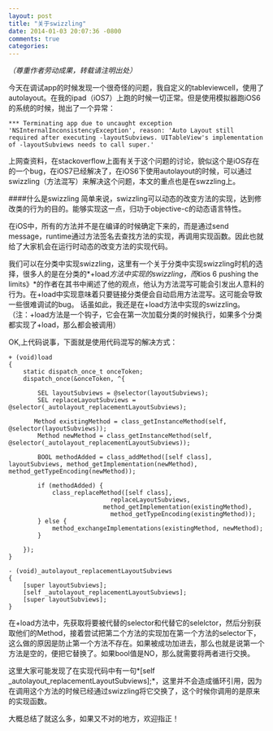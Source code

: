 ```yaml
---
layout: post
title: "关于swizzling"
date: 2014-01-03 20:07:36 -0800
comments: true
categories: 
---
```

<!--more-->

*（尊重作者劳动成果，转载请注明出处）*

今天在调试app的时候发现一个很奇怪的问题，我自定义的tableviewcell，使用了autolayout。在我的ipad（iOS7）上跑的时候一切正常。但是使用模拟器跑iOS6的系统的时候，抛出了一个异常：

	*** Terminating app due to uncaught exception 'NSInternalInconsistencyException', reason: 'Auto Layout still required after executing -layoutSubviews. UITableView's implementation of -layoutSubviews needs to call super.'
	
上网查资料，在stackoverflow上面有关于这个问题的讨论，貌似这个是iOS存在的一个bug，在iOS7已经解决了，在iOS6下使用autolayout的时候，可以通过swizzling（方法混写）来解决这个问题，本文的重点也是在swzzling上。

####什么是swizzling
简单来说，swizzling可以动态的改变方法的实现，达到修改类的行为的目的。能够实现这一点，归功于objective-c的动态语言特性。

在iOS中，所有的方法并不是在编译的时候确定下来的，而是通过send message，runtime通过方法签名去查找方法的实现，再调用实现函数。因此也就给了大家机会在运行时动态的改变方法的实现代码。

我们可以在分类中实现swizzling，这里有一个关于分类中实现swizzling时机的选择，很多人的是在分类的*+load*方法中实现的swizzling，而*《ios 6 pushing the limits》*的作者在其书中阐述了他的观点，他认为方法混写可能会引发出人意料的行为。在+load中实现意味着只要链接分类便会自动启用方法混写。这可能会导致一些很难调试的bug。
话虽如此，我还是在+load方法中实现的swizzling。
（注：+load方法是一个钩子，它会在第一次加载分类的时候执行，如果多个分类都实现了+load，那么都会被调用）

OK,上代码说事，下面就是使用代码混写的解决方式：

	+ (void)load
	{
    	static dispatch_once_t onceToken;
    	dispatch_once(&onceToken, ^{
        
        	SEL layoutSubviews = @selector(layoutSubviews);
        	SEL replaceLayoutSubviews = @selector(_autolayout_replacementLayoutSubviews);
        
     	   Method existingMethod = class_getInstanceMethod(self, @selector(layoutSubviews));
        	Method newMethod = class_getInstanceMethod(self, @selector(_autolayout_replacementLayoutSubviews));
        
        	BOOL methodAdded = class_addMethod([self class], layoutSubviews, method_getImplementation(newMethod), method_getTypeEncoding(newMethod));
        
        	if (methodAdded) {
            	class_replaceMethod([self class],
                                replaceLayoutSubviews,
                              method_getImplementation(existingMethod),
                                method_getTypeEncoding(existingMethod));
       		} else {
            	method_exchangeImplementations(existingMethod, newMethod);
        	}
        
    	});
    }
    
	- (void)_autolayout_replacementLayoutSubviews
	{
    	[super layoutSubviews];
    	[self _autolayout_replacementLayoutSubviews]; 
	    [super layoutSubviews];
	}

在+load方法中，先获取将要被代替的selector和代替它的selelctor，然后分别获取他们的Method，接着尝试把第二个方法的实现加在第一个方法的selector下，这么做的原因是防止第一个方法不存在。如果被成功加进去，那么也就是说第一个方法是空的，便把它替换了。如果bool值是NO，那么就需要将两者进行交换。

这里大家可能发现了在实现代码中有一句*[self _autolayout_replacementLayoutSubviews];*，这里并不会造成循环引用，因为在调用这个方法的时候已经通过swizzling将它交换了，这个时候你调用的是原来的实现函数。

大概总结了就这么多，如果又不对的地方，欢迎指正！
